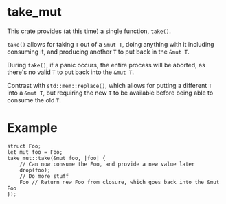 # take_mut

This crate provides (at this time) a single function, `take()`.

`take()` allows for taking `T` out of a `&mut T`, doing anything with it including consuming it, and producing another `T` to put back in the `&mut T`.

During `take()`, if a panic occurs, the entire process will be aborted, as there's no valid `T` to put back into the `&mut T`.

Contrast with `std::mem::replace()`, which allows for putting a different `T` into a `&mut T`, but requiring the new `T` to be available before being able to consume the old `T`.

# Example
```
struct Foo;
let mut foo = Foo;
take_mut::take(&mut foo, |foo| {
    // Can now consume the Foo, and provide a new value later
    drop(foo);
    // Do more stuff
    Foo // Return new Foo from closure, which goes back into the &mut Foo
});
```